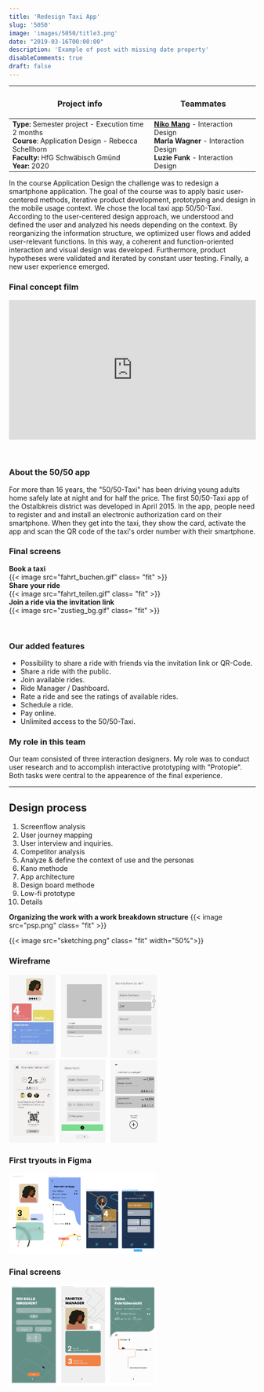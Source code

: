 ```yaml
---
title: 'Redesign Taxi App'
slug: '5050'
image: 'images/5050/title3.png'
date: "2019-03-16T00:00:00"
description: 'Example of post with missing date property'
disableComments: true
draft: false
---
```



| <h3>  **Project info**  </h3> | <h3> **Teammates**  </h3> |
|-|-|
| **Type:** Semester project - Execution time 2 months<br> **Course**: Application Design - Rebecca Schellhorn <br> **Faculty:** HfG Schwäbisch Gmünd <br> **Year:** 2020 <br>| **<a href="http://nikomang.de/" target="_blank">Niko Mang</a>** - Interaction Design <br>  **Marla Wagner** - Interaction Design <br> **Luzie Funk** - Interaction Design|  

  In the course Application Design the challenge was to redesign a smartphone application. The goal of the course was to apply basic user-centered methods, iterative product development, prototyping and design in the mobile usage context. We chose the local taxi app 50/50-Taxi. According to the user-centered design approach, we understood and defined the user and analyzed his needs depending on the context. By reorganizing the information structure, we optimized user flows and added user-relevant functions. In this way, a coherent and function-oriented interaction and visual design was developed. Furthermore, product hypotheses were validated and iterated by constant user testing. Finally, a new user experience emerged. 

  
### **Final concept film**  
<div style="padding:56.25% 0 0 0;position:relative;"><iframe src="https://player.vimeo.com/video/524254812?title=0&byline=0&portrait=0" style="position:absolute;top:0;left:0;width:100%;height:100%;" frameborder="0" allow="autoplay; fullscreen; picture-in-picture" allowfullscreen></iframe></div><script src="https://player.vimeo.com/api/player.js"></script>  

<br>
<br>

### **About the 50/50 app**  

For more than 16 years, the "50/50-Taxi" has been driving young adults home safely late at night and for half the price.
The first 50/50-Taxi app of the Ostalbkreis district was developed in April 2015. In the app, people need to register and and install an electronic authorization card on their smartphone. When they get into the taxi, they show the card, activate the app and scan the QR code of the taxi's order number with their smartphone.


### **Final screens**  

**Book a taxi**  
{{< image src="fahrt_buchen.gif" class= "fit" >}}  
**Share your ride**  
{{< image src="fahrt_teilen.gif" class= "fit" >}}  
 **Join a ride  via the invitation link**  
{{< image src="zustieg_bg.gif" class= "fit" >}}  

<br>





### **Our added features**  
- Possibility to share a ride with friends via the invitation link or QR-Code.
- Share a ride with the public. 
- Join available rides. 
- Ride Manager / Dashboard. 
- Rate a ride and see the ratings of available rides.
- Schedule a ride.  
- Pay online.  
- Unlimited access to the 50/50-Taxi.

### **My role in this team**  
Our team consisted of three interaction designers. My role was to conduct user research and to accomplish interactive prototyping with "Protopie". Both tasks were central to the appearence of the final experience.

-----  

## **Design process**  

1. Screenflow analysis
2. User journey mapping
3. User interview and inquiries.
5. Competitor analysis
4. Analyze & define the context of use and the personas 
6. Kano methode
5. App architecture
7. Design board methode 
8. Low-fi prototype
9. Details 
<!-- 
**Miro Board**  

{{< image src="miro.png" class= "fit" >}}
 -->

**Organizing the work with a work breakdown structure**
{{< image src="psp.png" class= "fit" >}}  


<!-- ### **Screenflow**  

{{< image src="screenflow.jpg" class= "fit" >}}
{{< image src="screenflow2.jpg" class= "fit" >}} -->

<!-- ### **User Journey mapping**  

{{< image src="userjourney.jpg" class= "fit" >}}

### **User interview and inquiries**


### **App architecture**

{{< image src="architecture.jpg" class= "fit" width="50%">}} -->

{{< image src="sketching.png" class= "fit" width="50%">}}


### **Wireframe**

<img src="wireframe1.png" alt="ovi process" width="60%"/>  
<img src="wireframe2.png" alt="ovi process" width="60%"/>  

### **First tryouts in Figma**
<img src="design.png" alt="ovi process" width="60%"/>  



### **Final screens**
<img src="final.png" alt="ovi process" width="60%"/>  


